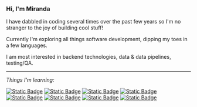 ### Hi, I'm Miranda

I have dabbled in coding several times over the past few years so I'm no stranger to the joy of building cool stuff!

Currently I'm exploring all things software development, dipping my toes in a few languages.

I am most interested in backend technologies, data & data pipelines, testing/QA.

<hr>

_Things I'm learning:_

<a href="#">![Static Badge](https://img.shields.io/badge/Python-356f9f)</a>
<a href="#">![Static Badge](https://img.shields.io/badge/JavaScript-f2bf26)</a>
<a href="#">![Static Badge](https://img.shields.io/badge/Golang-79d4fd)</a>
<a href="#">![Static Badge](https://img.shields.io/badge/SQL-00618b)</a>
<a href="#">![Static Badge](https://img.shields.io/badge/Bash-3e474a)</a>
<a href="#">![Static Badge](https://img.shields.io/badge/HTML-f2672e)</a>
<a href="#">![Static Badge](https://img.shields.io/badge/CSS-30aadd)</a>
<a href="#">![Static Badge](https://img.shields.io/badge/Git-de4c36)</a>
